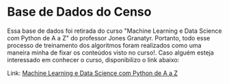 # Base de Dados do Censo
Essa base de dados foi retirada do curso "Machine Learning e Data Science com Python de A a Z" do professor Jones Granatyr. Portanto, todo esse processo de treinamento dos algoritmos foram realizados como uma maneira minha de fixar os conteúdos visto no curso!. Caso alguém esteja interessado em conhecer o curso, disponibilizo o link abaixo:

Link: [Machine Learning e Data Science com Python de A a Z](https://www.udemy.com/share/101sO83@US23TajqwuGiCl1qlyuiV9hQGSvT7FLTWe0s7udWgCfZYaQ0D2C1-oxmnNGSat7siQ==/)



